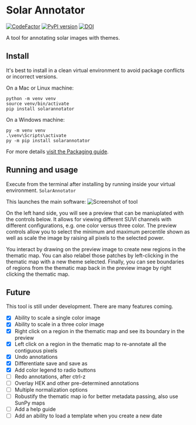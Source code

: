 # Solar Annotator
[![CodeFactor](https://www.codefactor.io/repository/github/jmbhughes/solarannotator/badge)](https://www.codefactor.io/repository/github/jmbhughes/solarannotator)
[![PyPI version](https://badge.fury.io/py/solarannotator.svg)](https://badge.fury.io/py/solarannotator)
[![DOI](https://zenodo.org/badge/286337290.svg)](https://zenodo.org/badge/latestdoi/286337290)

A tool for annotating solar images with themes. 

## Install
It's best to install in a clean virtual environment to avoid package conflicts or incorrect versions. 

On a Mac or Linux machine:
```
python -m venv venv
source venv/bin/activate
pip install solarannotator
```

On a Windows machine:
```
py -m venv venv
.\venv\Scripts\activate
py -m pip install solarannotator
```

For more details [visit the Packaging guide](https://packaging.python.org/en/latest/guides/installing-using-pip-and-virtual-environments/#creating-a-virtual-environment).

## Running and usage
Execute from the terminal after installing by running inside your virtual environment.
```SolarAnnotator```

This launches the main software:
![Screenshot of tool](https://github.com/jmbhughes/solarannotator/blob/master/screenshot.png)

On the left hand side, you will see a preview that can be maniuplated with the controls below. 
It allows for viewing different SUVI channels with different configurations, e.g. one color versus three color. 
The preview controls allow you to select the minimum and maximum percentile shown as well as scale
the image by raising all pixels to the selected power.

You interact by drawing on the preview image to create new regions in the thematic map. You can also
relabel those patches by left-clicking in the thematic map with a new theme selected. Finally, you can see
boundaries of regions from the thematic map back in the preview image by right clicking the thematic map. 

## Future
This tool is still under development. There are many features coming. 
- [x] Ability to scale a single color image
- [x] Ability to scale in a three color image   
- [x] Right click on a region in the thematic map and see its boundary in the preview
- [x] Left click on a region in the thematic map to re-annotate all the contiguous pixels
- [x] Undo annotations
- [x] Differentiate save and save as
- [x] Add color legend to radio buttons
- [ ] Redo annotations, after ctrl-z
- [ ] Overlay HEK and other pre-determined annotations
- [ ] Multiple normalization options
- [ ] Robustify the thematic map io for better metadata passing, also use SunPy maps
- [ ] Add a help guide
- [ ] Add an ability to load a template when you create a new date
